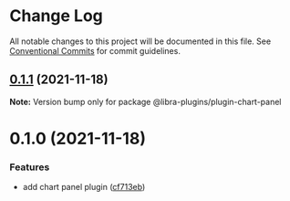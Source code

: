 # Change Log

All notable changes to this project will be documented in this file.
See [Conventional Commits](https://conventionalcommits.org) for commit guidelines.

## [0.1.1](https://github.com/christos-kostopoulos/libra-plugins/compare/@libra-plugins/plugin-chart-panel@0.1.0...@libra-plugins/plugin-chart-panel@0.1.1) (2021-11-18)

**Note:** Version bump only for package @libra-plugins/plugin-chart-panel





# 0.1.0 (2021-11-18)


### Features

* add chart panel plugin ([cf713eb](https://github.com/apache-superset/superset-ui/commit/cf713eb2ab9adfba8a89a25a6a66ef57176b6b47))
